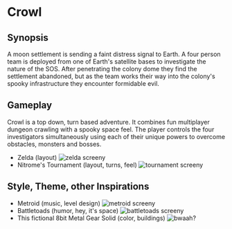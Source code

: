 Crowl
=====

Synopsis
--------
A moon settlement is sending a faint distress signal to Earth. A four person team is deployed from one of Earth's satellite bases to investigate the nature of the SOS. After penetrating the colony dome they find the settlement abandoned, but as the team works their way into the colony's spooky infrastructure they encounter formidable evil.

Gameplay
--------
Crowl is a top down, turn based adventure. It combines fun multiplayer dungeon crawling with a spooky space feel.
The player controls the four investigators simultaneously using each of their unique powers to overcome obstacles, monsters and bosses.
* Zelda (layout) 
![zelda screeny](http://www.nerdlets.org/wp-content/uploads/2008/07/zelda.png)
* Nitrome's Tournament (layout, turns, feel) 
![tournament screeny](http://i3.ytimg.com/vi/rAOZUV8S0jk/mqdefault.jpg) 

Style, Theme, other Inspirations
--------------------------------
* Metroid (music, level design) 
![metroid screeny](http://www.mobygames.com/images/shots/l/312628-metroid-nes-screenshot-the-battle-against-the-mother-brain.png)
* Battletoads (humor, hey, it's space) 
![battletoads screeny](http://coolrom.com/screenshots/snes/Battletoads%20&%20Double%20Dragon%20-%20The%20Ultimate%20Team%20(2).gif)
* This fictional 8bit Metal Gear Solid (color, buildings) 
![bwaah?](http://static02.mediaite.com/geekosystem/uploads/2010/08/mgs4.png)
